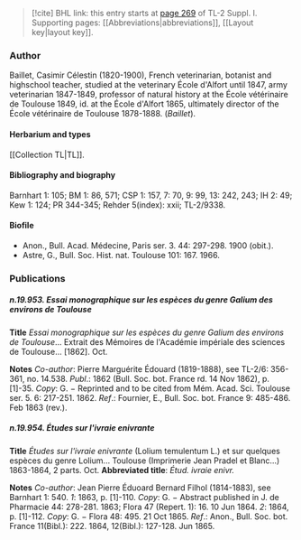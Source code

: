 > [!cite] BHL link: this entry starts at [page 269](https://www.biodiversitylibrary.org/item/103858#page/281/mode/1up) of TL-2 Suppl. I.
> Supporting pages: [[Abbreviations|abbreviations]], [[Layout key|layout key]].

### Author

Baillet, Casimir Célestin (1820-1900), French veterinarian, botanist and highschool teacher, studied at the veterinary École d'Alfort until 1847, army veterinarian 1847-1849, professor of natural history at the École vétérinaire de Toulouse 1849, id. at the École d'Alfort 1865, ultimately director of the École vétérinaire de Toulouse 1878-1888. (*Baillet*).

#### Herbarium and types

[[Collection TL|TL]].

#### Bibliography and biography

Barnhart 1: 105; BM 1: 86, 571; CSP 1: 157, 7: 70, 9: 99, 13: 242, 243; IH 2: 49; Kew 1: 124; PR 344-345; Rehder 5(index): xxii; TL-2/9338.

#### Biofile

- Anon., Bull. Acad. Médecine, Paris ser. 3. 44: 297-298. 1900 (obit.).
- Astre, G., Bull. Soc. Hist. nat. Toulouse 101: 167. 1966.

### Publications

##### n.19.953. Essai monographique sur les espèces du genre Galium des environs de Toulouse

**Title**
*Essai monographique sur les espèces du genre Galium des environs de Toulouse*... Extrait des Mémoires de l'Académie impériale des sciences de Toulouse... \[1862\]. Oct.

**Notes**
*Co-author*: Pierre Marguérite Édouard (1819-1888), see TL-2/6: 356-361, no. 14.538.
*Publ*.: 1862 (Bull. Soc. bot. France rd. 14 Nov 1862), p. \[1\]-35. *Copy*: G. − Reprinted and to be cited from Mém. Acad. Sci. Toulouse ser. 5. 6: 217-251. 1862.
*Ref*.: Fournier, E., Bull. Soc. bot. France 9: 485-486. Feb 1863 (rev.).

##### n.19.954. Études sur l'ivraie enivrante

**Title**
*Études sur l'ivraie enivrante* (Lolium temulentum L.) et sur quelques espèces du genre Lolium... Toulouse (Imprimerie Jean Pradel et Blanc...) 1863-1864, 2 parts. Oct.
**Abbreviated title**: *Étud. ivraie enivr.*

**Notes**
*Co-author*: Jean Pierre Éduoard Bernard Filhol (1814-1883), see Barnhart 1: 540.
*1*: 1863, p. \[1\]-110. *Copy*: G. − Abstract published in J. de Pharmacie 44: 278-281. 1863; Flora 47 (Repert. 1): 16. 10 Jun 1864.
*2*: 1864, p. \[1\]-112. *Copy*: G. − Flora 48: 495. 21 Oct 1865.
*Ref*.: Anon., Bull. Soc. bot. France 11(Bibl.): 222. 1864, 12(Bibl.): 127-128. Jun 1865.


